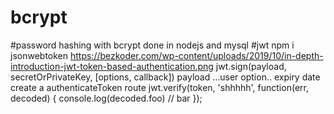 # bcrypt
#password hashing with bcrypt done in nodejs and mysql
#jwt
npm i jsonwebtoken
https://bezkoder.com/wp-content/uploads/2019/10/in-depth-introduction-jwt-token-based-authentication.png
jwt.sign(payload, secretOrPrivateKey, [options, callback])
payload ...user
option.. expiry date
create a authenticateToken route 
jwt.verify(token, 'shhhhh', function(err, decoded) {
  console.log(decoded.foo) // bar
});
